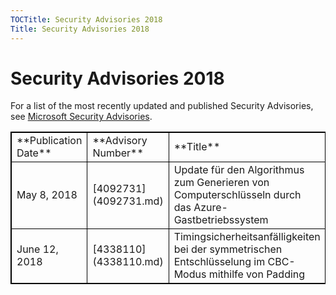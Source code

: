```yaml
---
TOCTitle: Security Advisories 2018
Title: Security Advisories 2018
---
```


Security Advisories 2018
========================

For a list of the most recently updated and published Security Advisories, see [Microsoft Security Advisories](http://technet.microsoft.com/en-us/security/dn530791).
  
<table style="border:1px solid black;">
<colgroup>
<col width="33%" />
<col width="33%" />
<col width="33%" />
</colgroup>
<tbody>
<tr class="odd">
<td style="border:1px solid black;">**Publication Date**</td>
<td style="border:1px solid black;">**Advisory Number**</td>
<td style="border:1px solid black;">**Title**</td>
</tr>
<tr class="even">
<td style="border:1px solid black;">May 8, 2018</td>
<td style="border:1px solid black;">[4092731](4092731.md) </td>
<td style="border:1px solid black;">Update für den Algorithmus zum Generieren von Computerschlüsseln durch das Azure-Gastbetriebssystem</td>
</tr>
<tr class="even">
<td style="border:1px solid black;">June 12, 2018</td>
<td style="border:1px solid black;">[4338110](4338110.md) </td>
<td style="border:1px solid black;">Timingsicherheitsanfälligkeiten bei der symmetrischen Entschlüsselung im CBC-Modus mithilfe von Padding</td>
</tr>
</tbody>
</table>
